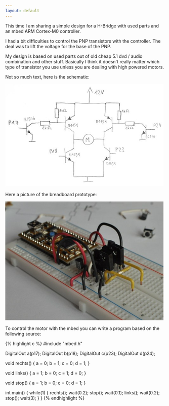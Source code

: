 ```yaml
---
layout: default
---
```

This time I am sharing a simple design for a H-Bridge with used parts and an mbed ARM Cortex-M0 controller.

I had a bit difficulties to control the PNP transistors with the controller. The deal was to lift the voltage for the base of the PNP.

My design is based on used parts out of old cheap 5.1 dvd / audio combination and other stuff. Basically I think it doesn't really matter which type of transistor you use unless you are dealing with high powered motors.

Not so much text, here is the schematic:

![](/assets/img/posts/mbed-h-bridge/schematic.jpg)

Here a picture of the breadboard prototype:

![](/assets/img/posts/mbed-h-bridge/breadboard.jpg)

To control the motor with the mbed you can write a program based on the following source:

{% highlight c %}
#include "mbed.h"

DigitalOut a(p17);
DigitalOut b(p18);
DigitalOut c(p23);
DigitalOut d(p24);

void rechts() {
    a = 0;
    b = 1;
    c = 0;
    d = 1;
}

void links() {
    a = 1;
    b = 0;
    c = 1;
    d = 0;
}

void stop() {
    a = 1;
    b = 0;
    c = 0;
    d = 1;
}
    

int main() {
    while(1) {
        rechts();
        wait(0.2);
        stop();
        wait(0.1);
        links();
        wait(0.2);
        stop();
        wait(3);
    }
}
{% endhighlight %}
